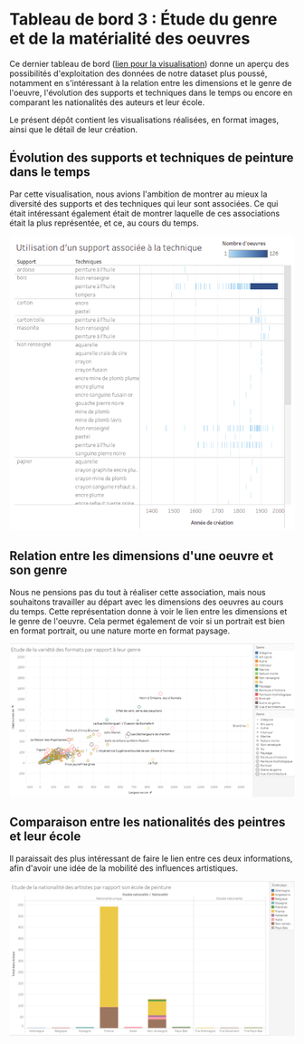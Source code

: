 # Tableau de bord 3 : Étude du genre et de la matérialité des oeuvres

Ce dernier tableau de bord ([lien pour la visualisation](https://public.tableau.com/profile/jahan3241#!/vizhome/EtudesurdesdonnesrcupresdelaBaseJoconde/Etudesurlegenreetlamatrialit)) donne un aperçu des possibilités d'exploitation des données de notre dataset plus poussé, notamment en s'intéressant à la relation entre les dimensions et le genre de l'oeuvre, l'évolution des supports et techniques dans le temps ou encore en comparant les nationalités des auteurs et leur école.

Le présent dépôt contient les visualisations réalisées, en format images, ainsi que le détail de leur création.

## Évolution des supports et techniques de peinture dans le temps
Par cette visualisation, nous avions l'ambition de montrer au mieux la diversité des supports et des techniques qui leur sont associées. Ce qui était intéressant également était de montrer laquelle de ces associations était la plus représentée, et ce, au cours du temps.
<p align="center">
<img src="Support_technique.png" width="700"/>
</p>

## Relation entre les dimensions d'une oeuvre et son genre
Nous ne pensions pas du tout à réaliser cette association, mais nous souhaitons travailler au départ avec les dimensions des oeuvres au cours du temps. Cette représentation donne à voir le lien entre les dimensions et le genre de l'oeuvre. Cela permet également de voir si un portrait est bien en format portrait, ou une nature morte en format paysage.
<p align="center">
<img src="Dimensions_genre.png" width="800"/>
</p>

## Comparaison entre les nationalités des peintres et leur école
Il paraissait des plus intéressant de faire le lien entre ces deux informations, afin d'avoir une idée de la mobilité des influences artistiques.
<p align="center">
<img src="Artistes_ecole.png" width="800"/>
</p>
